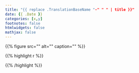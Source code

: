 ```yaml
---
title: "{{ replace .TranslationBaseName "-" " " | title }}"
date: {{ .Date }}
categories: [x,y]
footnotes: false
htmlwidgets: false
mathjax: false
---
```



{{% figure src="" alt="" caption="" %}}


{{% highlight r %}}


{{% /highlight %}}
